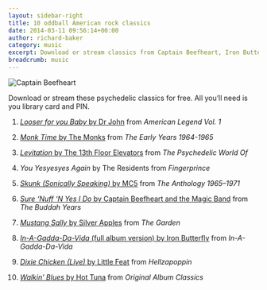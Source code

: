 ```yaml
---
layout: sidebar-right
title: 10 oddball American rock classics
date: 2014-03-11 09:56:14+00:00
author: richard-baker
category: music
excerpt: Download or stream classics from Captain Beefheart, Iron Butterfly and the 13th Floor Elevators.
breadcrumb: music
---
```

![Captain Beefheart](/images/featured/featured-captain-beefheart.jpg)

Download or stream these psychedelic classics for free. All you&#8217;ll need is you library card and PIN.

1. [<cite>Looser for you Baby</cite> by Dr John](http://suffolklibraries.freegalmusic.com/artists/view/RHIgSm9obg==/243243/aW9kYQ==) from <cite>American Legend Vol. 1</cite>

2. [<cite>Monk Time</cite> by The Monks](http://suffolklibraries.freegalmusic.com/artists/view/VGhlIE1vbmtz/254918/aW9kYQ==) from <cite>The Early Years 1964-1965</cite>

3. [<cite>Levitation</cite> by The 13th Floor Elevators](http://suffolklibraries.freegalmusic.com/artists/view/MTN0aCBGbG9vciBFbGV2YXRvcnM=/887396217546/aW9kYQ==) from <cite>The Psychedelic World Of</cite>

4. <cite>You Yesyesyes Again</cite> by The Residents from <cite>Fingerprince</cite>

5. [<cite>Skunk (Sonically Speaking)</cite> by MC5](http://suffolklibraries.freegalmusic.com/artists/view/TUM1/884385065300/aW9kYQ==) from <cite>The Anthology 1965–1971</cite>

6. [<cite>Sure ‘Nuff ‘N Yes I Do</cite> by Captain Beefheart and the Magic Band](http://suffolklibraries.freegalmusic.com/artists/view/Q2FwdGFpbiBCZWVmaGVhcnQ=/7230649/c29ueQ==) from <cite>The Buddah Years</cite>

7. [<cite>Mustang Sally</cite> by Silver Apples](http://suffolklibraries.freegalmusic.com/artists/view/U2lsdmVyIEFwcGxlcw==/887845124883/aW9kYQ==) from <cite>The Garden</cite>

8. [<cite>In-A-Gadda-Da-Vida</cite> (full album version) by Iron Butterfly](http://suffolklibraries.freegalmusic.com/artists/view/SXJvbiBCdXR0ZXJmbHk=/885686552544/aW9kYQ==) from <cite>In-A-Gadda-Da-Vida</cite>

9. [<cite>Dixie Chicken (Live)</cite> by Little Feat](http://suffolklibraries.freegalmusic.com/artists/view/TGl0dGxlIEZlYXQ=/887845708762/aW9kYQ==) from <cite>Hellzapoppin</cite>

10. [<cite>Walkin’ Blues</cite> by Hot Tuna](http://suffolklibraries.freegalmusic.com/artists/view/SG90IFR1bmE=/24920641/c29ueQ==) from <cite>Original Album Classics</cite>

